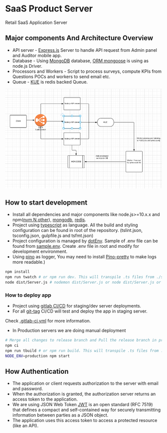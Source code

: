 # SaaS Product Server
Retail SaaS Application Server

## Major components And Architecture Overview

- API server - [Express.js](https://expressjs.com) Server to handle API request from Admin panel and Auditor mobile app.
- Database - Using [MongoDB](https://www.mongodb.com/) database, [ORM mongoose](https://mongoosejs.com/) is using as node.js Driver.
- Processors and Workers - Script to process surveys, compute KPIs from Questions POCs and workers to send email etc.
- Queue - [KUE](https://github.com/Automattic/kue) is redis backed Queue.

![Architecture](other/Architecture.png)

## How to start development

- Install all dependencies and major components like node.js>=10.x.x and npm([nvm](https://github.com/creationix/nvm),[N](https://www.npmjs.com/package/n),[other](https://github.com/creationix/nvm)), [mongodb](https://docs.mongodb.com/manual/tutorial/install-mongodb-on-ubuntu/), [redis](https://www.digitalocean.com/community/tutorials/how-to-install-and-secure-redis-on-ubuntu-18-04).
- Project using [typescript](https://www.typescriptlang.org/) as language. All the build and styling configuration can be found in root of the repository. (tslint.json, tsconfig.json, gulpfile.js and tsfmt.json)
- Project configuration is managed by [dotEnv](https://github.com/motdotla/dotenv). Sample of .env file can be found from [sample.env](https://gitlab.com/productization/backend/blob/master/sample.env). Create .env file in root and modify for development environment.
- Using [pino](https://github.com/pinojs/pino) as logger, You may need to install [Pino-pretty](https://github.com/pinojs/pino-pretty) to make logs more readable.)

```bash
npm install
npm run twatch # or npm run dev. This will transpile .ts files from ./src and put it into ./dist folder
node dist/Server.js # nodemon dist/Server.js or node dist/Server.js or node dist/Server.js | pino-pretty -t
```

### How to deploy app

- Project using [gitlab CI/CD](https://docs.gitlab.com/ee/ci/) for staging/dev server deployments.
- For all [git-tag](https://git-scm.com/book/en/v2/Git-Basics-Tagging) CI/CD will test and deploy the app in staging server.

Check [.gitlab-ci.yml](https://gitlab.com/productization/backend/blob/master/.gitlab-ci.yml) for more information.

- In Production servers we are doing manual deployment

```bash
# Merge all changes to release branch and Pull the release branch in production.
npm ci
npm run tbuild # or npm run build. This will transpile .ts files from ./src and put it into ./dist folder
NODE_ENV=production npm start
```

## How Authentication

- The application or client requests authorization to the server with email and password.
- When the authorization is granted, the authorization server returns an access token to the application.
- We are using JSON Web Token [JWT](https://jwt.io/introduction/) is an open standard (RFC 7519) that defines a compact and self-contained way for securely transmitting information between parties as a JSON object.
- The application uses this access token to access a protected resource (like an API).
